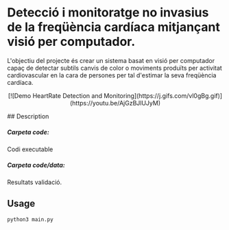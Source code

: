 # Detecció i monitoratge no invasius de la freqüència cardíaca mitjançant visió per computador.

L'objectiu del projecte és crear un sistema basat en visió per computador capaç de detectar subtils canvis de color o moviments produïts per activitat cardiovascular en la cara de persones per tal d'estimar la seva freqüència cardíaca.

<p align="center">
  [![Demo HeartRate Detection and Monitoring](https://j.gifs.com/vl0gBg.gif)](https://youtu.be/AjGzBJlUJyM)
</p>
## Description

##### Carpeta code: 
Codi executable
##### Carpeta code/data: 
Resultats validació.


## Usage

```python
python3 main.py
```

